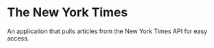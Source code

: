 # The New York Times 

An application that pulls articles from the New York Times API for easy access. 



